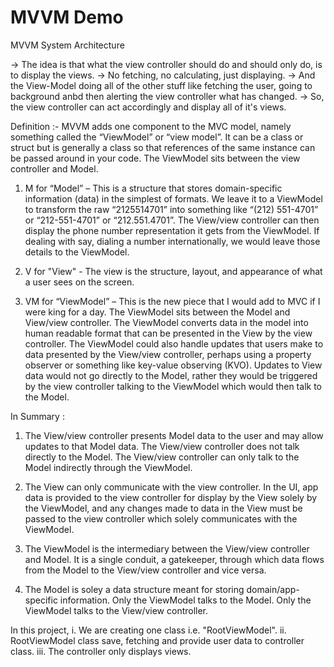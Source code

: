 # MVVM Demo

MVVM System Architecture

-> The idea is that what the view controller should do and should only do, is to display the views.
-> No fetching, no calculating, just displaying.
-> And the View-Model doing all of the other stuff like fetching the user, going to background anbd then alerting the view controller what has changed.
-> So, the view controller can act accordingly and display all of it's views.


Definition :-
MVVM adds one component to the MVC model, namely something called the “ViewModel” or “view model”.
It can be a class or struct but is generally a class so that references of the same instance can be passed around in your code. The ViewModel sits between the view controller and Model.

1. M for “Model” – This is a structure that stores domain-specific information (data) in the simplest of formats. We leave it to a ViewModel to transform the raw “2125514701” into something like “(212) 551-4701” or “212-551-4701” or “212.551.4701”. The View/view controller can then display the phone number representation it gets from the ViewModel. If dealing with say, dialing a number internationally, we would leave those details to the ViewModel.

2. V for "View" - The view is the structure, layout, and appearance of what a user sees on the screen.

3. VM for “ViewModel” – This is the new piece that I would add to MVC if I were king for a day. The ViewModel sits between the Model and View/view controller. The ViewModel converts data in the model into human readable format that can be presented in the View by the view controller. The ViewModel could also handle updates that users make to data presented by the View/view controller, perhaps using a property observer or something like key-value observing (KVO). Updates to View data would not go directly to the Model, rather they would be triggered by the view controller talking to the ViewModel which would then talk to the Model.


In Summary :

1. The View/view controller presents Model data to the user and may allow updates to that Model data. The View/view controller does not talk directly to the Model. The View/view controller can only talk to the Model indirectly through the ViewModel.

2. The View can only communicate with the view controller. In the UI, app data is provided to the view controller for display by the View solely by the ViewModel, and any changes made to data in the View must be passed to the view controller which solely communicates with the ViewModel.

3. The ViewModel is the intermediary between the View/view controller and Model. It is a single conduit, a gatekeeper, through which data flows from the Model to the View/view controller and vice versa.

4. The Model is soley a data structure meant for storing domain/app-specific information. Only the ViewModel talks to the Model. Only the ViewModel talks to the View/view controller.


In this project, 
i. We are creating one class i.e. "RootViewModel".
ii. RootViewModel class save, fetching and provide user data to controller class.
iii. The controller only displays views. 
